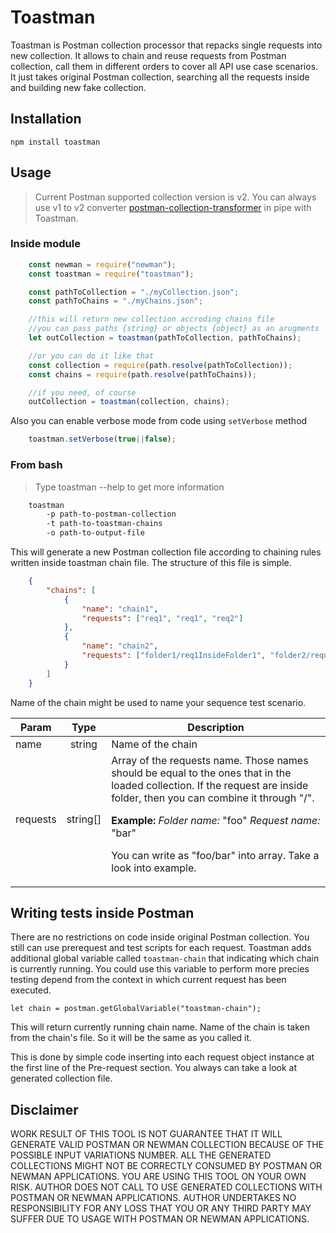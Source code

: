 # Toastman

Toastman is Postman collection processor that repacks single requests into new collection. It allows to chain and reuse requests from Postman collection, call them in different orders to cover all API use case scenarios. It just takes original Postman collection, searching all the requests inside and building new fake collection.

## Installation

    npm install toastman

## Usage

>Current Postman supported collection version is v2. You can always use v1 to v2 converter [postman-collection-transformer](https://www.npmjs.com/package/postman-collection-transformer) in pipe with Toastman.

### Inside module

```javascript
    const newman = require("newman");
    const toastman = require("toastman");

    const pathToCollection = "./myCollection.json";
    const pathToChains = "./myChains.json";

    //this will return new collection accroding chains file
    //you can pass paths {string} or objects {object} as an arugments
    let outCollection = toastman(pathToCollection, pathToChains);

    //or you can do it like that
    const collection = require(path.resolve(pathToCollection));
    const chains = require(path.resolve(pathToChains));

    //if you need, of course
    outCollection = toastman(collection, chains);
```

Also you can enable verbose mode from code using `setVerbose` method

```javascript
    toastman.setVerbose(true||false);
```

### From bash

>Type toastman --help to get more information

```bash
    toastman 
        -p path-to-postman-collection
        -t path-to-toastman-chains
        -o path-to-output-file
```

This will generate a new Postman collection file according to chaining rules written inside toastman chain file. The structure of this file is simple.

```json
    {
        "chains": [
            {
                "name": "chain1",
                "requests": ["req1", "req1", "req2"]
            },
            {
                "name": "chain2",
                "requests": ["folder1/req1InsideFolder1", "folder2/request1InsideFolder2"]
            }
        ]
    }
```
Name of the chain might be used to name your sequence test scenario.

Param|Type|Description
---|:---:|---
name | string | Name of the chain
requests| string[] | Array of the requests name. Those names should be equal to the ones that in the loaded collection. If the request are inside folder, then you can combine it through "/". <p> <b>Example: </b> <i>Folder name:</i> "foo" <i>Request name:</i> "bar" <p> You can write as "foo/bar" into array. Take a look into example.

## Writing tests inside Postman

There are no restrictions on code inside original Postman collection. You still can use prerequest and test scripts for each request. Toastman adds additional global variable called `toastman-chain` that indicating which chain is currently running. You could use this variable to perform more precies testing depend from the context in which current request has been executed.

    let chain = postman.getGlobalVariable("toastman-chain");

This will return currently running chain name. Name of the chain is taken from the chain's file. So it will be the same as you called it.

This is done by simple code inserting into each request object instance at the first line of the Pre-request section. You always can take a look at generated collection file.

## Disclaimer

WORK RESULT OF THIS TOOL IS NOT GUARANTEE THAT IT WILL GENERATE VALID POSTMAN OR NEWMAN COLLECTION BECAUSE OF THE POSSIBLE INPUT VARIATIONS NUMBER. ALL THE GENERATED COLLECTIONS MIGHT NOT BE CORRECTLY CONSUMED BY POSTMAN OR NEWMAN APPLICATIONS. YOU ARE USING THIS TOOL ON YOUR OWN RISK. AUTHOR DOES NOT CALL TO USE GENERATED COLLECTIONS WITH POSTMAN OR NEWMAN APPLICATIONS. AUTHOR UNDERTAKES NO RESPONSIBILITY FOR ANY LOSS THAT YOU OR ANY THIRD PARTY MAY SUFFER DUE TO USAGE WITH POSTMAN OR NEWMAN APPLICATIONS.

